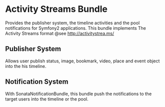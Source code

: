 # Activity Streams Bundle
Provides the publisher system, the timeline activities and the pool notifications for Symfony2 applications.
This bundle implements The Activity Streams format @see http://activitystrea.ms/
## Publisher System
Allows user publish status, image, bookmark, video, place and event object into the his timeline.
## Notification System
With SonataNotificationBundle, this bundle push the notifications to the target users into the timeline or the pool.
